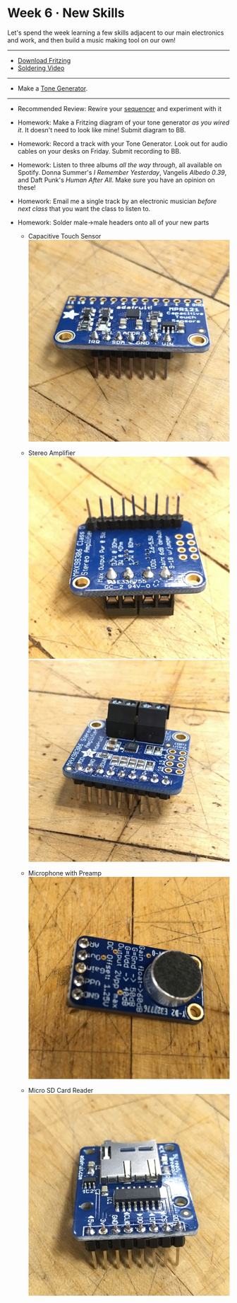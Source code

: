 # Week 6 · New Skills

Let's spend the week learning a few skills adjacent to our main electronics and work, and then build a music making tool on our own!

---

- [Download Fritzing](http://fritzing.org)
- [Soldering Video](https://www.youtube.com/watch?v=Qps9woUGkvI)

-----

- Make a [Tone Generator](exercise.md).

-----

- Recommended Review: Rewire your [sequencer](../week03/README.md) and experiment with it

- Homework: Make a Fritzing diagram of your tone generator *as you wired it*. It doesn't need to look like mine! Submit diagram to BB.
- Homework: Record a track with your Tone Generator. Look out for audio cables on your desks on Friday. Submit recording to BB.
- Homework: Listen to three albums *all the way through*, all available on Spotify. Donna Summer's *I Remember Yesterday*, Vangelis *Albedo 0.39*, and Daft Punk's *Human After All*. Make sure you have an opinion on these!
- Homework: Email me a single track by an electronic musician *before next class* that you want the class to listen to.
- Homework: Solder male->male headers onto all of your new parts

  - Capacitive Touch Sensor
  ![cap touch](solder_cap.JPG)

  - Stereo Amplifier
  ![amp](solder_amp1.JPG)
  ![amp](solder_amp2.JPG)

  - Microphone with Preamp
  ![mic](solder_mic.JPG)
  
  - Micro SD Card Reader
  ![micro sd](solder_microsdcard.JPG)
